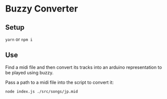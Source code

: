 # Buzzy Converter

## Setup

`yarn` or `npm i`

## Use

Find a midi file and then convert its tracks into an arduino representation to be played using buzzy.

Pass a path to a midi file into the script to convert it:

```sh
node index.js ./src/songs/jp.mid
```
